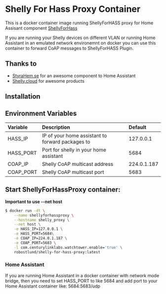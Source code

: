 # Shelly For Hass Proxy Container
This is a docker container image running ShellyForHASS proxy for Home Assisant component [ShellyForHass](https://github.com/StyraHem/ShellyForHASS)

If you are running your Shelly devices on different VLAN or running Home Assistant in an emulated network environemnt on docker you can use this container to forward CoAP messages to ShellyForHASS Plugin.

## Thanks to
- [StyraHem.se](https://www.styrahem.se/c/126/shelly) for an awesome component to Home Assistant
- [Shelly.cloud](https://shelly.cloud) for awesome products

## Installation

## Environment Variables
| Variable | Description | Default |
| :--- | :--- | :---  |
| HASS_IP | IP of your home assistant to forward packages to | 127.0.0.1 |
| HASS_PORT | Port for shelly in your home assistant | 5684|
| COAP_IP | Shelly CoAP multicast address | 224.0.1.187 |
| COAP_PORT | Shelly CoAP multicast port | 5683 |

## Start ShellyForHassProxy container:
**Important to use --net host**

```sh
$ docker run -dt \
    --name shellyforhassproxy \
    --hostname shelly_proxy \
    --net host \
    -e HASS_IP=127.0.0.1 \
    -e HASS_PORT=5684\
    -e COAP_IP=224.0.1.187 \
    -e COAP_PORT=5683 \
    -l com.centurylinklabs.watchtower.enable='true' \
    robostlund/shelly-for-hass-proxy:latest
```

### Home Assistant
If you are running Home Assistant in a docker container with network mode bridge, then you need to set HASS_PORT to like 5684 and add port to your Home Assistant container like: 5684:5683/udp